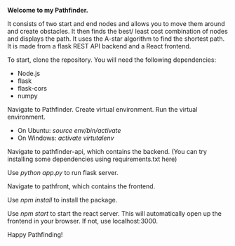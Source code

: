 <b>Welcome to my Pathfinder.</b>

It consists of two start and end nodes and allows you to move them around and create obstacles. It then finds the best/ least cost combination of nodes and displays the path.
It uses the A-star algorithm to find the shortest path.
It is made from a flask REST API backend and a React frontend.

To start, clone the repository.
You will need the following dependencies:
<ul>
  <li>Node.js</li>
  <li>flask</li>
  <li>flask-cors</li>
  <li>numpy</li>
</ul>
Navigate to Pathfinder. Create virtual environment.
Run the virtual environment.
<ul> <li>On Ubuntu: <i>source env/bin/activate</i></li>
  <li>On Windows: <i> activate virtutalenv </i></li>
    </ul>

Navigate to pathfinder-api, which contains the backend.
(You can try installing some dependencies using requirements.txt here)

Use <i>python app.py</i> to run flask server.

Navigate to pathfront, which contains the frontend.

Use <i>npm install</i> to install the package.

Use <i>npm start</i> to start the react server. This will automatically open up the frontend in your browser. If not, use localhost:3000.

Happy Pathfinding!
